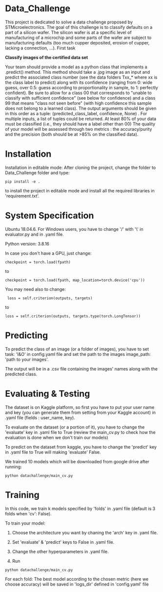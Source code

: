 # Data_Challenge
This project is dedicated to solve a data challenge proposed by STMicroelectronics.
The goal of this challenge is to classify defaults on a part of a silicon wafer. The silicon wafer is at a specific level of manufacturing of a microchip and some parts of the wafer are subject to manufacturing defaults (too much cupper deposited, erosion of cupper, lacking a connection, ...).
First task

**Classify images of the certified data set**

Your team should provide a model as a python class that implements a  .predict()  method. This method should take a .jpg image as an input and predict the associated class number (see the data folders Txx_* where xx is the class label to predict) along with its confidence (ranging from 0: wide guess, over 0.5: guess according to proportionality in sample, to 1: perfectly confident). Be sure to allow for a class 00 that corresponds to "unable to classify with sufficient confidence" (see below for confidence) and a class 99 that means "class not seen before" (with high confidence this sample does not belong to a learned class). The output arguments should be given in this order as a tuple: (predicted_class_label, confidence, None)  .
For multiple inputs, a list of tuples could be returned.
At least 80% of your data must be classified (i.e., they should have a label other than 00)
The quality of your model will be assessed through two metrics : the accuracy/purity and the precision (both should be at >85% on the classified data).

# Installation
Installation in editable mode:
After cloning the project, change the folder to Data_Challenge folder and type: 

```shell
pip install -e .
```

 to install the project in editable mode and install all the required libraries in 'requirement.txt'.

# System Specification
Ubuntu 18.04.6. For Windows users, you have to change '/' with '\\' in evaluator.py and in .yaml file.

Python version: 3.8.16

In case you don't have a GPU, just change:
```shell
checkpoint = torch.load(fpath)
```
to 
```shell
checkpoint = torch.load(fpath, map_location=torch.device('cpu'))
```
You may need also to change:
```shell
 loss = self.criterion(outputs, targets) 
```
to
 ```shell
 loss = self.criterion(outputs, targets.type(torch.LongTensor)) 
```

# Predicting

To predict the class of an image (or a folder of images), you have to set task: 'I&O' in config.yaml file and set the path to the images image_path: 'path to your images'. 

The output will be in a .csv file containing the images' names along with the predicted class.


# Evaluating & Testing

The dataset is on Kaggle platform, so first you have to put your user name and key (you can generate them from setting from your Kaggle account) in .yaml file (fields : user_name, key).

To evaluate on the dataset (or a portion of it), you have to change the 'evaluate' key in .yaml file to True (review the main_cv.py to check how the evaluation is done when we don't train our models)

To predict on the dataset from kaggle, you have to change the 'predict' key in .yaml file to True will making 'evaluate' False.

We trained 10 models which will be downloaded from google drive after running:
```shell
python datachallenge/main_cv.py
```

# Training

In this code, we train k models specified by 'folds' in .yaml file (default is 3 folds when 'cv': False).

To train your model: 

1. Choose the architecture you want by chaning the 'arch' key in .yaml file.

2. Set 'evaluate' & 'predict' keys to False in .yaml file. 

3. Change the other hyperparameters in .yaml file.

4. Run 
```shell
python datachallenge/main_cv.py
```

For each fold:
The best model according to the chosen metric (here we choose accuracy) will be saved in 'logs_dir' defined in 'config.yaml' file 
